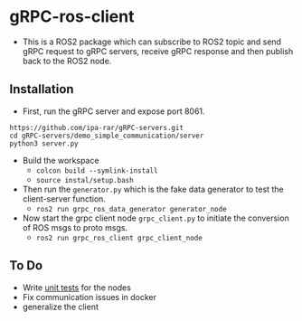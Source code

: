 # gRPC-ros-client 
- This is a ROS2 package which can subscribe to ROS2 topic and send gRPC request to gRPC servers, receive gRPC response and then publish back to the ROS2 node. 

## Installation
- First, run the gRPC server and expose port 8061.
```
https://github.com/ipa-rar/gRPC-servers.git
cd gRPC-servers/demo_simple_communication/server
python3 server.py
```
- Build the workspace 
    - `colcon build --symlink-install`
    - `source instal/setup.bash`
- Then run the `generator.py` which is the fake data generator to test the client-server function. 
    - ``ros2 run grpc_ros_data_generator generator_node``
- Now start the grpc client node `grpc_client.py` to initiate the conversion of ROS msgs to proto msgs.
    - ``ros2 run grpc_ros_client grpc_client_node``


## To Do
- Write [unit tests](https://answers.ros.org/question/356180/ros2-creating-integration-tests-for-python-nodes/) for the nodes
- Fix communication issues in docker
- generalize the client 